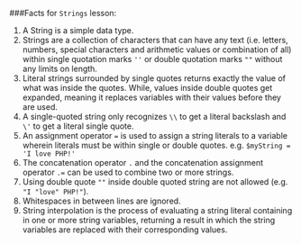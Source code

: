 ###Facts for `Strings` lesson:
 1. A String is a simple data type.
 1. Strings are a collection of characters that can have any text (i.e. letters, numbers, special characters and arithmetic values or combination of all) within single quotation marks `''` or double quotation marks `""` without any limits on length.
 1. Literal strings surrounded by single quotes returns exactly the value of what was inside the quotes. While, values inside double quotes get expanded, meaning it replaces variables with their values before they are used.
 1. A single-quoted string only recognizes `\\` to get a literal backslash and `\'` to get a literal single quote.
 1. An assignment operator `=` is used to assign a string literals to a variable wherein literals must be within single or double quotes. e.g. `$myString = 'I love PHP!'`
 1. The concatenation operator `.` and the concatenation assignment operator `.=` can be used to combine two or more strings.
 1. Using double quote `""` inside double quoted string are not allowed (e.g.` "I "love" PHP!"`).
 1. Whitespaces in between lines are ignored. 
 1. String interpolation is the process of evaluating a string literal containing in one or more string variables, returning a result in which the string variables are replaced with their corresponding values.
